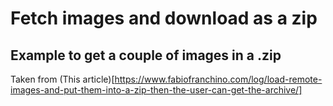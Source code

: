 # Fetch images and download as a zip
## Example to get a couple of images in a .zip

Taken from (This article)[https://www.fabiofranchino.com/log/load-remote-images-and-put-them-into-a-zip-then-the-user-can-get-the-archive/]